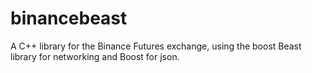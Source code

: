 # binancebeast

A C++ library for the Binance Futures exchange, using the boost Beast library for networking and Boost for json.
